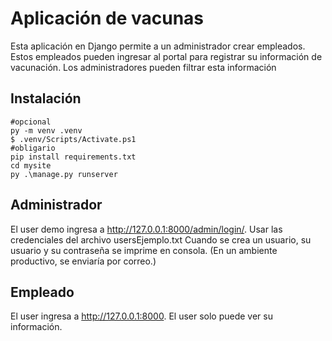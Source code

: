 # Aplicación de vacunas
Esta aplicación en Django permite a un administrador crear empleados. Estos empleados pueden ingresar al portal para registrar su información de vacunación.
Los administradores pueden filtrar esta información

## Instalación
```
#opcional
py -m venv .venv
$ .venv/Scripts/Activate.ps1
#obligario
pip install requirements.txt
cd mysite
py .\manage.py runserver
```

## Administrador
El user demo ingresa a http://127.0.0.1:8000/admin/login/. Usar las credenciales del archivo usersEjemplo.txt
Cuando se crea un usuario, su usuario y su contraseña se imprime en consola. (En un ambiente productivo, se enviaría por correo.)

## Empleado
El user ingresa a http://127.0.0.1:8000. El user solo puede ver su información.